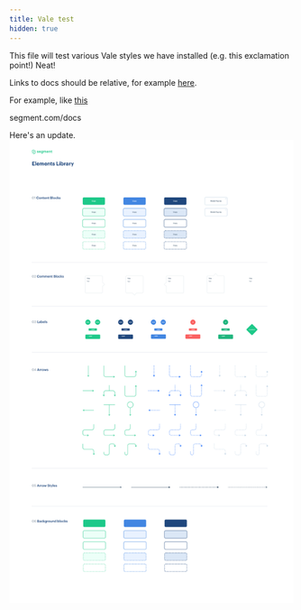 ```yaml
---
title: Vale test
hidden: true
---
```

This file will test various Vale styles we have installed (e.g. this exclamation point!) Neat! 

Links to docs should be relative, for example [here](https://www.segment.com/docs/connections).

For example, like [this](/docs/connections)

segment.com/docs

Here's an update.
![alt tag](/diagram-library/Elements.png)
